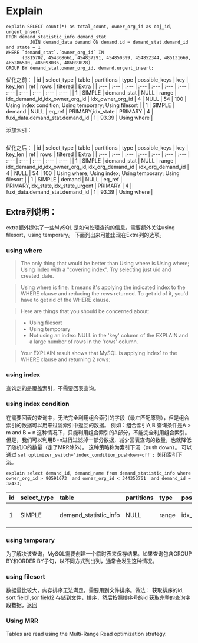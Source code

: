 # Explain

```
explain SELECT count(*) as total_count, owner_org_id as obj_id, urgent_insert
FROM demand_statistic_info demand_stat
         JOIN demand_data demand ON demand.id = demand_stat.demand_id and state = 1
WHERE `demand_stat`.`owner_org_id` IN
      (3815702, 454368661, 454837291, 454850399, 454852344, 485131669, 485286510, 486093036, 486099028)
GROUP BY demand_stat.owner_org_id, demand.urgent_insert;
```

优化之前：
| id | select\_type | table | partitions | type | possible\_keys | key | key\_len | ref | rows | filtered | Extra |
| :--- | :--- | :--- | :--- | :--- | :--- | :--- | :--- | :--- | :--- | :--- | :--- |
| 1 | SIMPLE | demand\_stat | NULL | range | idx\_demand\_id,idx\_owner\_org\_id | idx\_owner\_org\_id | 4 | NULL | 54 | 100 | Using index condition; Using temporary; Using filesort |
| 1 | SIMPLE | demand | NULL | eq\_ref | PRIMARY,idx\_state | PRIMARY | 4 | fuxi\_data.demand\_stat.demand\_id | 1 | 93.39 | Using where |

添加索引：

```alter table demand_statistic_info add index idx_org_demand_id (owner_org_id, demand_id);
```

优化之后：
| id | select\_type | table | partitions | type | possible\_keys | key | key\_len | ref | rows | filtered | Extra |
| :--- | :--- | :--- | :--- | :--- | :--- | :--- | :--- | :--- | :--- | :--- | :--- |
| 1 | SIMPLE | demand\_stat | NULL | range | idx\_demand\_id,idx\_owner\_org\_id,idx\_org\_demand\_id | idx\_org\_demand\_id | 4 | NULL | 54 | 100 | Using where; Using index; Using temporary; Using filesort |
| 1 | SIMPLE | demand | NULL | eq\_ref | PRIMARY,idx\_state,idx\_state\_urgent | PRIMARY | 4 | fuxi\_data.demand\_stat.demand\_id | 1 | 93.39 | Using where |

## Extra列说明：
extra额外提供了一些MySQL 是如何处理查询的信息，需要额外关注using filesort，using temporary。
下面列出来可能出现在Extra列的选项。
### using where
> The only thing that would be better than Using where is Using where; Using index with a "covering index". Try selecting just uid and created_date.

> Using where is fine. It means it's applying the indicated index to the WHERE clause and reducing the rows returned. To get rid of it, you'd have to get rid of the WHERE clause.

> Here are things that you should be concerned about:

> - Using filesort
> - Using temporary
> - Not using an index: NULL in the 'key' column of the EXPLAIN and a large number of rows in the 'rows' column.

> Your EXPLAIN result shows that MySQL is applying index1 to the WHERE clause and returning 2 rows:

### using index
查询走的是覆盖索引，不需要回表查询。

### using index condition
在需要回表的查询中，无法完全利用组合索引的字段（最左匹配原则），但是组合索引的数据可以用来过滤索引中返回的数据。
例如：组合索引A,B
查询条件是A > m and B = n
这种情况下，只能利用组合索引的A部分，不能完全利用组合索引。
但是，我们可以利用B=n进行过滤掉一部分数据，减少回表查询的数量，也就降低了随机IO的数量（走了MRR除外）。
这种策略称为索引下沉（push down）。
可以通过 `set optimizer_switch='index_condition_pushdown=off';` 关闭索引下沉。

```
explain select demand_id, demand_name from demand_statistic_info where owner_org_id > 90591673  and owner_org_id < 344353761  and demand_id = 32423;
```
| id | select\_type | table | partitions | type | possible\_keys | key | key\_len | ref | rows | filtered | Extra |
| :--- | :--- | :--- | :--- | :--- | :--- | :--- | :--- | :--- | :--- | :--- | :--- |
| 1 | SIMPLE | demand\_statistic\_info | NULL | range | idx\_org\_demand\_id | idx\_org\_demand\_id | 4 | NULL | 87 | 10 | Using index condition |


### using temporary
为了解决该查询，MySQL需要创建一个临时表来保存结果。如果查询包含GROUP BY和ORDER BY子句，以不同方式列出列，通常会发生这种情况。

### using filesort
数据量比较大，内存排序无法满足，需要用到文件排序。做法：
获取排序的id, sort field1,sor field2
存储到文件，排序，然后按照排序号的id 获取完整的查询字段数据，返回

### Using MRR
Tables are read using the Multi-Range Read optimization strategy. 
